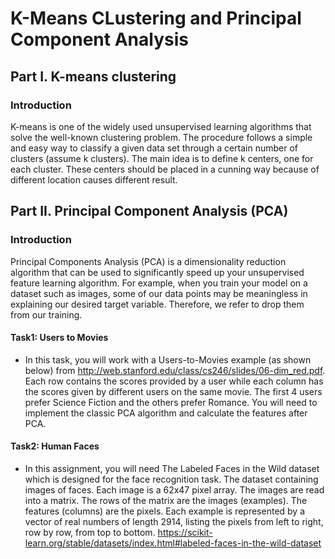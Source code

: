 # K-Means CLustering and Principal Component Analysis
## Part I. K-means clustering
### Introduction
K-means is one of the widely used unsupervised learning algorithms that solve the
well-known clustering problem. The procedure follows a simple and easy way to classify a
given data set through a certain number of clusters (assume k clusters). The main idea is to
define k centers, one for each cluster. These centers should be placed in a cunning way
because of different location causes different result.

## Part II. Principal Component Analysis (PCA)
### Introduction
Principal Components Analysis (PCA) is a dimensionality reduction algorithm that can be used
to significantly speed up your unsupervised feature learning algorithm. For example, when you
train your model on a dataset such as images, some of our data points may be meaningless in
explaining our desired target variable. Therefore, we refer to drop them from our training.

#### Task1: Users to Movies
- In this task, you will work with a Users-to-Movies example (as shown below) from
http://web.stanford.edu/class/cs246/slides/06-dim_red.pdf. Each row contains the scores
provided by a user while each column has the scores given by different users on the same
movie. The first 4 users prefer Science Fiction and the others prefer Romance. You will need
to implement the classic PCA algorithm and calculate the features after PCA.

#### Task2: Human Faces
- In this assignment, you will need The Labeled Faces in the Wild dataset which is designed
for the face recognition task. The dataset containing images of faces. Each image is a 62x47
pixel array. The images are read into a matrix. The rows of the matrix are the images
(examples). The features (columns) are the pixels. Each example is represented by a vector
of real numbers of length 2914, listing the pixels from left to right, row by row, from top to
bottom.
https://scikit-learn.org/stable/datasets/index.html#labeled-faces-in-the-wild-dataset
